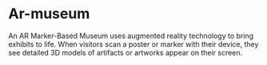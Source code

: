# Ar-museum
An AR Marker-Based Museum uses augmented reality technology to bring exhibits to life. When visitors scan a poster or marker with their device, they see detailed 3D models of artifacts or artworks appear on their screen. 
